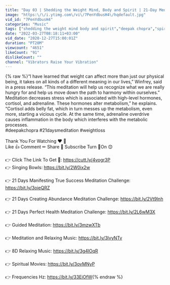 ```yaml
---
title: "Day 03 | Shedding the Weight Mind, Body and Spirit | 21-Day Meditation Challenge | Oprah & Deepak"
image: "https:\/\/i.ytimg.com\/vi\/7PenYdbusH4\/hqdefault.jpg"
vid_id: "7PenYdbusH4"
categories: "Music"
tags: ["shedding the weight mind body and spirit","deepak chopra","spirituality"]
date: "2022-03-27T08:18:11+03:00"
vid_date: "2020-12-27T15:00:01Z"
duration: "PT20M"
viewcount: "4651"
likeCount: "91"
dislikeCount: ""
channel: "Vibrators Raise Your Vibration"
---
```

{% raw %}“I have learned that weight can affect more than just our physical being, it takes on all kinds of a different meaning in our lives,” Winfrey, said in a press release. “This meditation will help us recognize what we are really hungry for and help us move down the path to harmony within ourselves.”<br />Meditation decreases stress which is associated with high-level hormones, cortisol, and adrenaline. These hormones alter metabolism,” he explains. “Cortisol adds belly fat, which in turn messes up the metabolism, even more, starting a vicious cycle. At the same time, adrenaline overdrive causes inflammation in the body which interferes with the metabolic processes.<br />#deepakchopra #21daysmeditation #weightloss<br /><br />Thank You For Watching ❤ 🙏       <br />Like 👍 Comment ✏ Share 📲 Subscribe Turn 🔔On 😊<br /><br />👉 Click The Link To Get 👕:  <a rel="nofollow" target="blank" href="https://cutt.ly/4vogr3P">https://cutt.ly/4vogr3P</a><br />👉 Singing Bowls: <a rel="nofollow" target="blank" href="https://bit.ly/2W0ix2w">https://bit.ly/2W0ix2w</a><br /><br />👉 21 Days Manifesting True Success Meditation Challenge: <a rel="nofollow" target="blank" href="https://bit.ly/3oieQRZ">https://bit.ly/3oieQRZ</a><br /><br />👉 21 Days Creating Abundance Meditation Challenge: <a rel="nofollow" target="blank" href="https://bit.ly/2Vt9lnh">https://bit.ly/2Vt9lnh</a><br /><br />👉 21 Days Perfect Health Meditation Challenge:  <a rel="nofollow" target="blank" href="https://bit.ly/2L6wM3X">https://bit.ly/2L6wM3X</a><br /><br />👉 Guided Meditation: <a rel="nofollow" target="blank" href="https://bit.ly/3mzwXTb">https://bit.ly/3mzwXTb</a><br /><br />👉 Meditation and Relaxing Music: <a rel="nofollow" target="blank" href="https://bit.ly/3lvyNTv">https://bit.ly/3lvyNTv</a><br /><br />👉 8D Relaxing Music: <a rel="nofollow" target="blank" href="https://bit.ly/3g4lOqR">https://bit.ly/3g4lOqR</a><br /><br />👉 Spiritual Movies: <a rel="nofollow" target="blank" href="https://bit.ly/3ovMNyP">https://bit.ly/3ovMNyP</a><br /><br />👉 Frequencies Hz: <a rel="nofollow" target="blank" href="https://bit.ly/33EiOfW">https://bit.ly/33EiOfW</a>{% endraw %}
